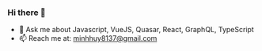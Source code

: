 ### Hi there 👋

- 💬 Ask me about Javascript, VueJS, Quasar, React, GraphQL, TypeScript
- 📫 Reach me at: minhhuy8137@gmail.com
